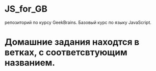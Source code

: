 # JS_for_GB
репозиторий по курсу GeekBrains.
Базовый курс по языку JavaScript.
# Домашние задания находтся в ветках, с соответсвтующим названием.
